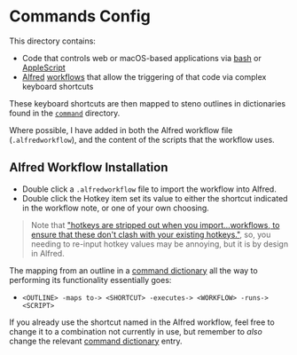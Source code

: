 # Commands Config

This directory contains:

- Code that controls web or macOS-based applications via [bash][] or
  [AppleScript][]
- [Alfred][] [workflows][Alfred workflows] that allow the triggering of that
  code via complex keyboard shortcuts

These keyboard shortcuts are then mapped to steno outlines in dictionaries
found in the [`command`][] directory.

Where possible, I have added in both the Alfred workflow file
(`.alfredworkflow`), and the content of the scripts that the workflow uses.

## Alfred Workflow Installation

- Double click a `.alfredworkflow` file to import the workflow into Alfred.
- Double click the Hotkey item set its value to either the shortcut indicated
  in the workflow note, or one of your own choosing.

> Note that ["hotkeys are stripped out when you import...workflows, to ensure
> that these don't clash with your existing hotkeys."][Importing Workflows],
> so, you needing to re-input hotkey values may be annoying, but it is by
> design in Alfred.

The mapping from an outline in a [command dictionary][] all the way to
performing its functionality essentially goes:

- `<OUTLINE> -maps to-> <SHORTCUT> -executes-> <WORKFLOW> -runs-> <SCRIPT>`

If you already use the shortcut named in the Alfred workflow, feel free to
change it to a combination not currently in use, but remember to _also_ change
the relevant [command dictionary][] entry.

[Alfred]: https://www.alfredapp.com/
[Alfred workflows]: https://www.alfredapp.com/workflows/
[AppleScript]: https://en.wikipedia.org/wiki/AppleScript
[bash]: https://en.wikipedia.org/wiki/Bash_(Unix_shell)
[`command`]: ../../dictionaries/command
[command dictionary]: ../../dictionaries/command/
[Importing Workflows]: https://www.alfredapp.com/blog/tips-and-tricks/tutorial-importing-and-setting-up-alfred-workflows/
